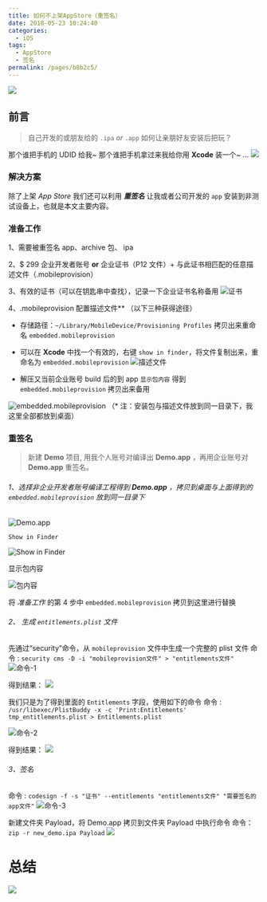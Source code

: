 ```yaml
---
title: 如何不上架AppStore（重签名）
date: 2018-05-23 10:24:40
categories: 
  - iOS
tags: 
  - AppStore
  - 签名
permalink: /pages/b8b2c5/
---
```


![](https://cdn.jsdelivr.net/gh/zhmbo/static@master/img/600-20200903010552846.png)

## 前言

> 自己开发的或朋友给的 `.ipa` _or_ `.app` 如何让亲朋好友安装后把玩？

那个谁把手机的 UDID 给我~
那个谁把手机拿过来我给你用 **Xcode** 装一个~
...
![](https://cdn.jsdelivr.net/gh/zhmbo/static@master/img/strip-20200903010603707.gif)

### 解决方案

除了上架 _App Store_ 我们还可以利用 **_重签名_** 让我或者公司开发的 `app` 安装到非测试设备上，也就是本文主要内容。

### 准备工作

1、需要被重签名 app、archive 包、 ipa

2、\$ 299 企业开发者账号 **or** 企业证书（P12 文件）+ 与此证书相匹配的任意描述文件（.mobileprovision）

3、有效的证书（可以在钥匙串中查找），记录一下企业证书名称备用
![证书](https://cdn.jsdelivr.net/gh/zhmbo/static@master/img/600-20200903010613926.png)

4、.mobileprovision 配置描述文件\*\* （以下三种获得途径）

- 存储路径：`~/Library/MobileDevice/Provisioning Profiles` 拷贝出来重命名 `embedded.mobileprovision`

- 可以在 **Xcode** 中找一个有效的，右键 `show in finder`，将文件复制出来，重命名为 `embedded.mobileprovision`
  ![描述文件](https://cdn.jsdelivr.net/gh/zhmbo/static@master/img/600.jpeg)

- 解压又当前企业账号 build 后的到 app `显示包内容` 得到 `embedded.mobileprovision` 拷贝出来备用

![embedded.mobileprovision](https://upload-images.jianshu.io/upload_images/1874013-bfe1a8fdc5d9ffdc.png?imageMogr2/auto-orient/strip%7CimageView2/2/w/600)
（\* 注：安装包与描述文件放到同一目录下，我这里全部都放到桌面）

### 重签名

> 新建 **Demo** 项目, 用我个人账号对编译出 **Demo.app** ，再用企业账号对 **Demo.app** 重签名。

###### 1、选择非企业开发者账号编译工程得到 **Demo.app** ，拷贝到桌面与上面得到的 `embedded.mobileprovision` 放到同一目录下

![Demo.app](https://cdn.jsdelivr.net/gh/zhmbo/static@master/img/600-20200903010633651.png)

`Show in Finder`

![Show in Finder](https://cdn.jsdelivr.net/gh/zhmbo/static@master/img/400-20200903010643869.png)

显示包内容

![包内容](https://cdn.jsdelivr.net/gh/zhmbo/static@master/img/400-20200903010653155.png)

将 _准备工作_ 的第 4 步中 `embedded.mobileprovision` 拷贝到这里进行替换

###### 2、 生成 `entitlements.plist` 文件

先通过“security”命令，从 `mobileprovision` 文件中生成一个完整的 plist 文件
命令 : `security cms -D -i "mobileprovision文件" > "entitlements文件"`
![命令-1](https://upload-images.jianshu.io/upload_images/1874013-cb02850c9a40e7f5.png?imageMogr2/auto-orient/strip%7CimageView2/2/w/800)

得到结果：
![](https://cdn.jsdelivr.net/gh/zhmbo/static@master/img/600-20200903010701514.png)

我们只是为了得到里面的 `Entitlements` 字段，使用如下的命令
命令 : `/usr/libexec/PlistBuddy -x -c 'Print:Entitlements' tmp_entitlements.plist > Entitlements.plist`

![命令-2](https://upload-images.jianshu.io/upload_images/1874013-452af46e42c1a8c8.png?imageMogr2/auto-orient/strip%7CimageView2/2/w/800)

得到结果：
![](https://cdn.jsdelivr.net/gh/zhmbo/static@master/img/600-20200903010710264.png)

###### 3、签名

命令 : `codesign -f -s "证书" --entitlements "entitlements文件" "需要签名的app文件"`
![命令-3](https://upload-images.jianshu.io/upload_images/1874013-d4f334fdd6237147.png?imageMogr2/auto-orient/strip%7CimageView2/2/w/800)

新建文件夹 Payload，将 Demo.app 拷贝到文件夹 Payload 中执行命令
命令：`zip -r new_demo.ipa Payload`
![](https://upload-images.jianshu.io/upload_images/1874013-3fbb0b943044a005.png?imageMogr2/auto-orient/strip%7CimageView2/2/w/800)

# 总结

![](https://cdn.jsdelivr.net/gh/zhmbo/static@master/img/1240-20200903010717991.png)
